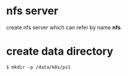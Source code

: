 # nfs server

create nfs server which can refer by name **nfs**.

# create data directory

    $ mkdir -p /data/k8s/pv1

